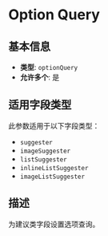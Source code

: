 # Option Query

## 基本信息

- **类型**: `optionQuery`
- **允许多个**: 是

## 适用字段类型

此参数适用于以下字段类型：

- `suggester`
- `imageSuggester`
- `listSuggester`
- `inlineListSuggester`
- `imageListSuggester`

## 描述

为建议类字段设置选项查询。


